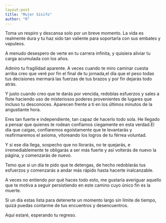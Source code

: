 ```yaml
---
layout:post
title: "Mujer Sísifo"
author: "R"
---
```

Toma un respiro y descansa solo por un breve momento. La vida es realmente dura y tu haz sido tan valiente para soportarla con sus embates y vapuleos.

A menudo desespero de verte en tu carrera infinita, y quisiera aliviar tu carga acumulada con los años. 

Admiro tu fragilidad aparente. A veces cuando te miro caminar cuesta arriba creo que veré por fin el final de tu jornada,el día que el peso todas tus decisiones mermará las fuerzas de tus brazos y por fin dejarás todo atrás.

Y justo cuando creo que te darás por vencida, redoblas esfuerzos y sales a flote haciendo uso de misteriosos poderes provenientes de lugares que incluso tu desconoces. Aparecen frente a tí en los últimos minutos de la angustiante hora.

Eres tan fuerte e independiente, tan capaz de hacerlo todo sola. He llegado a pensar que quienes te rodean confiamos ciegamente en esta verdad.El día que caigas, confiaremos egoístamente que te levantarás y reafirmaremos el axioma, vitoreando los logros de tu férrea voluntad. 

Y si ese día llega, sospecho que no llorarás, no te quejarás, e irremediablemente te obligarás a ser más fuerte y así volterás de nuevo la página, y comenzarás de nuevo.

Temo que si un día te pido que te detengas, de hecho redoblarás tus esfuerzos y comenzarás a andar más rápido hasta hacerte inalcanzable.

A veces no entiendo por qué haces todo esto, me gustaría averiguar aquello que te motiva a seguir persistiendo en este camino cuyo único fin es la muerte.

Si un día estas lista para detenerte un momento largo sin límite de tiempo, quizá puedas contarme de tus encuentros y desencuentros. 

Aquí estaré, esperando tu regreso.
